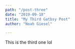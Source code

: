 ```yaml
---
path: "/post-three"
date: "2019-09-18"
title: "My Third Gatbsy Post"
author: "Noah Giesel"

---
```


This is the third one lol